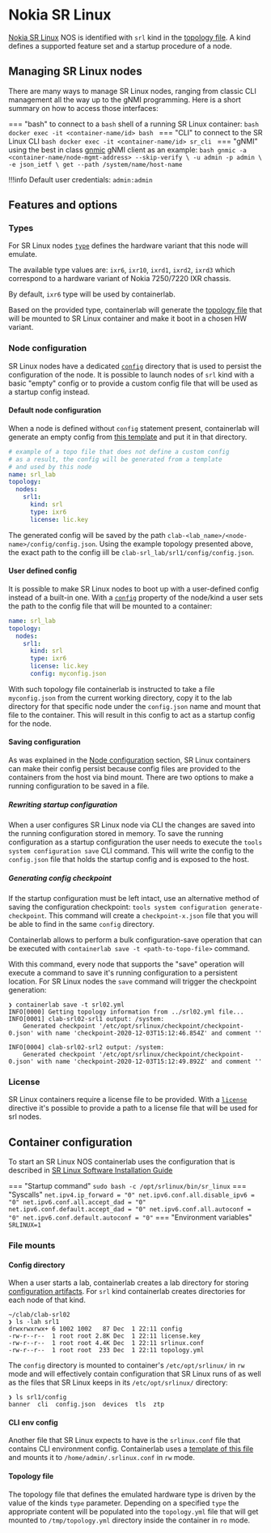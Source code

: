 # Nokia SR Linux

[Nokia SR Linux](https://www.nokia.com/networks/products/service-router-linux-NOS/) NOS is identified with `srl` kind in the [topology file](../topo-def-file.md). A kind defines a supported feature set and a startup procedure of a node.

## Managing SR Linux nodes
There are many ways to manage SR Linux nodes, ranging from classic CLI management all the way up to the gNMI programming. Here is a short summary on how to access those interfaces:

=== "bash"
    to connect to a `bash` shell of a running SR Linux container:
    ```bash
    docker exec -it <container-name/id> bash
    ```
=== "CLI"
    to connect to the SR Linux CLI
    ```bash
    docker exec -it <container-name/id> sr_cli
    ```
=== "gNMI"
    using the best in class [gnmic](https://gnmic.kmrd.dev) gNMI client as an example:
    ```bash
    gnmic -a <container-name/node-mgmt-address> --skip-verify \
    -u admin -p admin \
    -e json_ietf \
    get --path /system/name/host-name
    ```

!!!info
    Default user credentials: `admin:admin`

## Features and options
### Types
For SR Linux nodes [`type`](../nodes.md#type) defines the hardware variant that this node will emulate.

The available type values are: `ixr6`, `ixr10`, `ixrd1`, `ixrd2`, `ixrd3` which correspond to a hardware variant of Nokia 7250/7220 IXR chassis.

By default, `ixr6` type will be used by containerlab.

Based on the provided type, containerlab will generate the [topology file](#topology-file) that will be mounted to SR Linux container and make it boot in a chosen HW variant.
### Node configuration
SR Linux nodes have a dedicated [`config`](#config-directory) directory that is used to persist the configuration of the node. It is possible to launch nodes of `srl` kind with a basic "empty" config or to provide a custom config file that will be used as a startup config instead.
#### Default node configuration
When a node is defined without `config` statement present, containerlab will generate an empty config from [this template](https://github.com/srl-wim/container-lab/blob/master/templates/srl/srlconfig.tpl) and put it in that directory.

```yaml
# example of a topo file that does not define a custom config
# as a result, the config will be generated from a template
# and used by this node
name: srl_lab
topology:
  nodes:
    srl1:
      kind: srl
      type: ixr6
      license: lic.key
```

The generated config will be saved by the path `clab-<lab_name>/<node-name>/config/config.json`. Using the example topology presented above, the exact path to the config iill be `clab-srl_lab/srl1/config/config.json`.

#### User defined config
It is possible to make SR Linux nodes to boot up with a user-defined config instead of a built-in one. With a [`config`](../nodes.md#config) property of the node/kind a user sets the path to the config file that will be mounted to a container:

```yaml
name: srl_lab
topology:
  nodes:
    srl1:
      kind: srl
      type: ixr6
      license: lic.key
      config: myconfig.json
```

With such topology file containerlab is instructed to take a file `myconfig.json` from the current working directory, copy it to the lab directory for that specific node under the `config.json` name and mount that file to the container. This will result in this config to act as a startup config for the node.

#### Saving configuration
As was explained in the [Node configuration](#node-configuration) section, SR Linux containers can make their config persist because config files are provided to the containers from the host via bind mount. There are two options to make a running configuration to be saved in a file.

##### Rewriting startup configuration
When a user configures SR Linux node via CLI the changes are saved into the running configuration stored in memory. To save the running configuration as a startup configuration the user needs to execute the `tools system configuration save` CLI command. This will write the config to the `config.json` file that holds the startup config and is exposed to the host.

##### Generating config checkpoint
If the startup configuration must be left intact, use an alternative method of saving the configuration checkpoint: `tools system configuration generate-checkpoint`. This command will create a `checkpoint-x.json` file that you will be able to find in the same `config` directory.

Containerlab allows to perform a bulk configuration-save operation that can be executed with `containerlab save -t <path-to-topo-file>` command.

With this command, every node that supports the "save" operation will execute a command to save it's running configuration to a persistent location. For SR Linux nodes the `save` command will trigger the checkpoint generation:

```
❯ containerlab save -t srl02.yml
INFO[0000] Getting topology information from ../srl02.yml file...
INFO[0001] clab-srl02-srl1 output: /system:
    Generated checkpoint '/etc/opt/srlinux/checkpoint/checkpoint-0.json' with name 'checkpoint-2020-12-03T15:12:46.854Z' and comment ''

INFO[0004] clab-srl02-srl2 output: /system:
    Generated checkpoint '/etc/opt/srlinux/checkpoint/checkpoint-0.json' with name 'checkpoint-2020-12-03T15:12:49.892Z' and comment ''
```

### License
SR Linux containers require a license file to be provided. With a [`license`](../nodes.md#license) directive it's possible to provide a path to a license file that will be used for srl nodes.

## Container configuration
To start an SR Linux NOS containerlab uses the configuration that is described in [SR Linux Software Installation Guide](https://documentation.nokia.com/cgi-bin/dbaccessfilename.cgi/3HE16113AAAATQZZA01_V1_SR%20Linux%20R20.6%20Software%20Installation.pdf)

=== "Startup command"
    `sudo bash -c /opt/srlinux/bin/sr_linux`
=== "Syscalls"
    ```
    net.ipv4.ip_forward = "0"
    net.ipv6.conf.all.disable_ipv6 = "0"
    net.ipv6.conf.all.accept_dad = "0"
    net.ipv6.conf.default.accept_dad = "0"
    net.ipv6.conf.all.autoconf = "0"
    net.ipv6.conf.default.autoconf = "0"
    ```
=== "Environment variables"
    `SRLINUX=1`
### File mounts
#### Config directory
When a user starts a lab, containerlab creates a lab directory for storing [configuration artifacts](../conf-artifacts.md). For `srl` kind containerlab creates directories for each node of that kind.

```
~/clab/clab-srl02
❯ ls -lah srl1
drwxrwxrwx+ 6 1002 1002   87 Dec  1 22:11 config
-rw-r--r--  1 root root 2.8K Dec  1 22:11 license.key
-rw-r--r--  1 root root 4.4K Dec  1 22:11 srlinux.conf
-rw-r--r--  1 root root  233 Dec  1 22:11 topology.yml
```

The `config` directory is mounted to container's `/etc/opt/srlinux/` in `rw` mode and will effectively contain configuration that SR Linux runs of as well as the files that SR Linux keeps in its `/etc/opt/srlinux/` directory:

```
❯ ls srl1/config
banner  cli  config.json  devices  tls  ztp
```

#### CLI env config
Another file that SR Linux expects to have is the `srlinux.conf` file that contains CLI environment config. Containerlab uses a [template of this file](https://github.com/srl-wim/container-lab/blob/master/templates/srl/srl_env.conf) and mounts it to `/home/admin/.srlinux.conf` in `rw` mode.

#### Topology file
The topology file that defines the emulated hardware type is driven by the value of the kinds `type` parameter. Depending on a specified `type` the appropriate content will be populated into the `topology.yml` file that will get mounted to `/tmp/topology.yml` directory inside the container in `ro` mode.